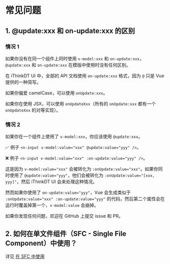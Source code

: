 # 常见问题

## 1. @update:xxx 和 on-update:xxx 的区别

### 情况 1

如果你没有在同一个组件上同时使用 `v-model:xxx` 和 `on-update:xxx`，`@update:xxx` 和 `on-update:xxx` 在模版中使用时没有任何区别。

在 iThinkDT UI 中，全部的 API 文档使用 `on-update:xxx` 格式，因为 `@` 只是 Vue 提供的一种简写。

如果你偏爱 camelCase，可以使用 `onUpdate:xxx`。

如果你在使用 JSX，可以使用 `onUpdateXxx`（所有的 `onUpdate:xxx` 都有一个 `onUpdateXxx` 的对等实现）。

### 情况 2

如果你在一个组件上使用了 `v-model:xxx`，你应该使用 `@update:xxx`。

✅ 例子 `<n-input v-model:value="xxx" @update:value="yyy" />`。

❌ 例子 `<n-input v-model:value="xxx" :on-update:value="yyy" />`。

这是因为 `v-model:value="xxx"` 会被转化为 `:onUpdate:value="xxx"`。如果你同时使用了 `@update:value="yyy"`，他们会被转化为 `:onUpdate:value="[xxx, yyy]"`，然后 iThinkDT UI 会来处理这种情况。

然而如果你使用了 `on-update:value="yyy"`，Vue 会生成类似于 `:onUpdate:value="xxx" :on-update:value="yyy"` 的代码，然后第二个属性会在运行时覆盖掉第一个，`v-model:value` 会崩掉。

如果你发现任何问题，欢迎在 GitHub 上提交 issue 和 PR。

## 2. 如何在单文件组件（SFC - Single File Component）中使用？

详见 [在 SFC 中使用](usage-sfc)
